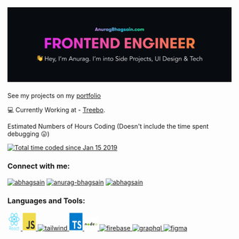 <img src="https://github.com/abhagsain/abhagsain/blob/main/Github%20Profile%20Header.png" />

#### 

See my projects on my [portfolio](https://abhagsain.com/?ref=github)

💻 Currently Working at - [Treebo](https://github.com/treebo-noss). 

Estimated Numbers of Hours Coding (Doesn't include the time spent debugging 😛)

<a href="https://wakatime.com/@b9607255-5bed-4e8d-813a-5d8e0a733e02"><img src="https://wakatime.com/badge/user/b9607255-5bed-4e8d-813a-5d8e0a733e02.svg" alt="Total time coded since Jan 15 2019" /></a>

<h3 align="left">Connect with me:</h3>
<p align="left">

<a href="https://twitter.com/abhagsain" target="blank"><img align="center" src="https://raw.githubusercontent.com/rahuldkjain/github-profile-readme-generator/master/src/images/icons/Social/twitter.svg" alt="abhagsain" height="20" width="30" /></a>
<a href="https://linkedin.com/in/anurag-bhagsain" target="blank"><img align="center" src="https://raw.githubusercontent.com/rahuldkjain/github-profile-readme-generator/master/src/images/icons/Social/linked-in-alt.svg" alt="anurag-bhagsain" height="20" width="30" /></a>
<a href="https://dribbble.com/abhagsain" target="blank"><img align="center" src="https://raw.githubusercontent.com/rahuldkjain/github-profile-readme-generator/master/src/images/icons/Social/dribbble.svg" alt="abhagsain" height="20" width="30" /></a>

</p>



<h3 align="left">Languages and Tools:</h3>
<p align="left"> 
<a href="https://reactjs.org/" target="_blank"> 
<img src="https://raw.githubusercontent.com/devicons/devicon/master/icons/react/react-original-wordmark.svg" alt="react" width="30" height="40"/> 
</a> 
    
<a href="https://developer.mozilla.org/en-US/docs/Web/JavaScript" target="_blank"> 
<img src="https://raw.githubusercontent.com/devicons/devicon/master/icons/javascript/javascript-original.svg" alt="javascript" width="30" height="40"/> 
</a> 

<a href="https://tailwindcss.com/" target="_blank"> 
<img src="https://www.vectorlogo.zone/logos/tailwindcss/tailwindcss-icon.svg" alt="tailwind" width="30" height="40"/> 
</a> 

<a href="https://www.typescriptlang.org/" target="_blank"> 
<img src="https://raw.githubusercontent.com/devicons/devicon/master/icons/typescript/typescript-original.svg" alt="typescript" width="30" height="40"/> 
</a> 
<a href="https://nodejs.org" target="_blank"> <img src="https://raw.githubusercontent.com/devicons/devicon/master/icons/nodejs/nodejs-original-wordmark.svg" alt="nodejs" width="30" height="30"/> </a>

<a href="https://firebase.google.com/" target="_blank"> 
<img src="https://www.vectorlogo.zone/logos/firebase/firebase-icon.svg" alt="firebase" width="30" height="40"/> 
</a> 
<a href="https://graphql.org" target="_blank"> 
<img src="https://www.vectorlogo.zone/logos/graphql/graphql-icon.svg" alt="graphql" width="30" height="40"/> 
</a> 

<a href="https://www.figma.com/" target="_blank"> 
<img src="https://www.vectorlogo.zone/logos/figma/figma-icon.svg" alt="figma" width="30" height="40"/> 
</a> 
</p>
